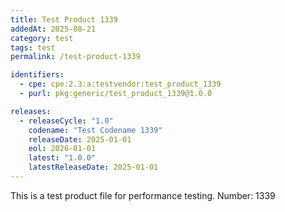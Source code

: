 ```yaml
---
title: Test Product 1339
addedAt: 2025-08-21
category: test
tags: test
permalink: /test-product-1339

identifiers:
  - cpe: cpe:2.3:a:testvendor:test_product_1339
  - purl: pkg:generic/test_product_1339@1.0.0

releases:
  - releaseCycle: "1.0"
    codename: "Test Codename 1339"
    releaseDate: 2025-01-01
    eol: 2026-01-01
    latest: "1.0.0"
    latestReleaseDate: 2025-01-01
---
```


This is a test product file for performance testing. Number: 1339
